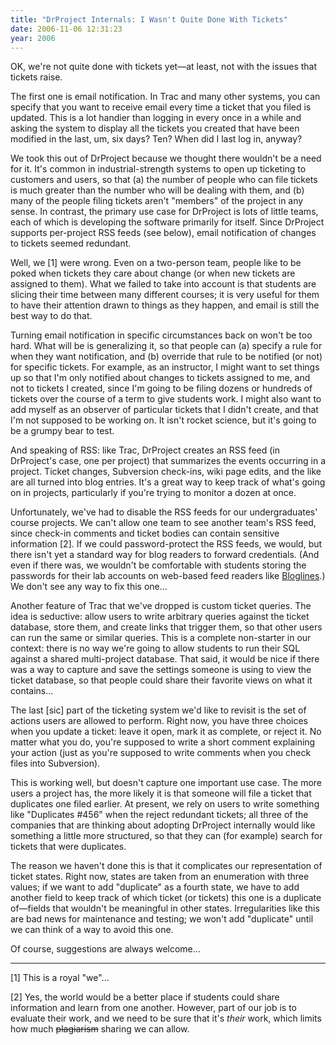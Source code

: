 ```yaml
---
title: "DrProject Internals: I Wasn't Quite Done With Tickets"
date: 2006-11-06 12:31:23
year: 2006
---
```

OK, we're not quite done with tickets yet—at least, not with the issues that tickets raise.

The first one is email notification.  In Trac and many other systems, you can specify that you want to receive email every time a ticket that you filed is updated.  This is a lot handier than logging in every once in a while and asking the system to display all the tickets you created that have been modified in the last, um, six days? Ten?  When did I last log in, anyway?

We took this out of DrProject because we thought there wouldn't be a need for it.  It's common in industrial-strength systems to open up ticketing to customers and users, so that (a) the number of people who can file tickets is much greater than the number who will be dealing with them, and (b) many of the people filing tickets aren't "members" of the project in any sense.  In contrast, the primary use case for DrProject is lots of little teams, each of which is developing the software primarily for itself.  Since DrProject supports per-project RSS feeds (see below), email notification of changes to tickets seemed redundant.

Well, we [1] were wrong.  Even on a two-person team, people like to be poked when tickets they care about change (or when new tickets are assigned to them).  What we failed to take into account is that students are slicing their time between many different courses; it is very useful for them to have their attention drawn to things as they happen, and email is still the best way to do that.

Turning email notification in specific circumstances back on won't be too hard.  What will be is generalizing it, so that people can (a) specify a rule for when they want notification, and (b) override that rule to be notified (or not) for specific tickets.  For example, as an instructor, I might want to set things up so that I'm only notified about changes to tickets assigned to me, and not to tickets I created, since I'm going to be filing dozens or hundreds of tickets over the course of a term to give students work.  I might also want to add myself as an observer of particular tickets that I didn't create, and that I'm not supposed to be working on.  It isn't rocket science, but it's going to be a grumpy bear to test.

And speaking of RSS: like Trac, DrProject creates an RSS feed (in DrProject's case, one per project) that summarizes the events occurring in a project.  Ticket changes, Subversion check-ins, wiki page edits, and the like are all turned into blog entries.  It's a great way to keep track of what's going on in projects, particularly if you're trying to monitor a dozen at once.

Unfortunately, we've had to disable the RSS feeds for our undergraduates' course projects.  We can't allow one team to see another team's RSS feed, since check-in comments and ticket bodies can contain sensitive information [2].  If we could password-protect the RSS feeds, we would, but there isn't yet a standard way for blog readers to forward credentials.  (And even if there was, we wouldn't be comfortable with students storing the passwords for their lab accounts on web-based feed readers like <a href="http://www.bloglines.com">Bloglines</a>.)  We don't see any way to fix this one...

Another feature of Trac that we've dropped is custom ticket queries.  The idea is seductive: allow users to write arbitrary queries against the ticket database, store them, and create links that trigger them, so that other users can run the same or similar queries. This is a complete non-starter in our context: there is no way we're going to allow students to run their SQL against a shared multi-project database.  That said, it would be nice if there was a way to capture and save the settings someone is using to view the ticket database, so that people could share their favorite views on what it contains...

The last [sic] part of the ticketing system we'd like to revisit is the set of actions users are allowed to perform.  Right now, you have three choices when you update a ticket: leave it open, mark it as complete, or reject it.  No matter what you do, you're supposed to write a short comment explaining your action (just as you're supposed to write comments when you check files into Subversion).

This is working well, but doesn't capture one important use case. The more users a project has, the more likely it is that someone will file a ticket that duplicates one filed earlier.  At present, we rely on users to write something like "Duplicates #456" when the reject redundant tickets; all three of the companies that are thinking about adopting DrProject internally would like something a little more structured, so that they can (for example) search for tickets that were duplicates.

The reason we haven't done this is that it complicates our representation of ticket states.  Right now, states are taken from an enumeration with three values; if we want to add "duplicate" as a fourth state, we have to add another field to keep track of which ticket (or tickets) this one is a duplicate of—fields that wouldn't be meaningful in other states.  Irregularities like this are bad news for maintenance and testing; we won't add "duplicate" until we can think of a way to avoid this one.

Of course, suggestions are always welcome...

<hr />[1] This is a royal "we"...

[2] Yes, the world would be a better place if students could share information and learn from one another.  However, part of our job is to evaluate their work, and we need to be sure that it's <em>their</em> work, which limits how much <del>plagiarism</del> sharing we can allow.
